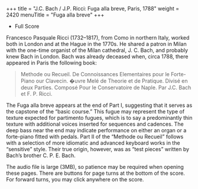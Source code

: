 +++
title = "J.C. Bach / J.P. Ricci: Fuga alla breve, Paris, 1788"
weight = 2420
menuTitle = "Fuga alla breve"
+++
- Full Score

Francesco Pasquale Ricci (1732–1817), from Como in northern Italy, worked both in London and at the Hague in the 1770s. He shared a patron in Milan with the one-time organist of the Milan cathedral, J. C. Bach, and probably knew Bach in London. Bach was already deceased when, circa 1788, there appeared in Paris the following book:

> Methode ou Recueil. De Connoissances Elementaires pour le Forte-Piano our Clavecin. �uvre Melé de Theorie et de Pratique. Divisé en deux Parties. Composé Pour le Conservatoire de Naple. Par J.C. Bach et F. P. Ricci.

The Fuga alla breve appears at the end of Part I, suggesting that it serves as the capstone of the “basic course.” This fugue may represent the type of texture expected for partimento fugues, which is to say a predominantly thin texture with additional voices inserted for sequences and cadences. The deep bass near the end may indicate performance on either an organ or a forte-piano fitted with pedals. Part II of the “Methode ou Recueil” follows with a selection of more idiomatic and advanced keyboard works in the “sensitive” style. Their true origin, however, was as “test pieces” written by Bach’s brother C. P. E. Bach.

The audio file is large (3MB), so patience may be required when opening these pages. There are buttons for page turns at the bottom of the score. For forward turns, you may click anywhere on the score.

